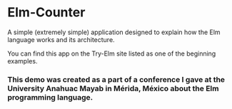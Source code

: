 # Elm-Counter

A simple (extremely simple) application designed to explain how the Elm language works and its architecture.

You can find this app on the Try-Elm site listed as one of the beginning examples.

### This demo was created as a part of a conference I gave at the University Anahuac Mayab in Mérida, México about the Elm programming language.
